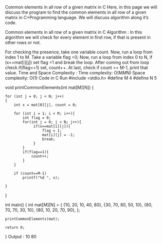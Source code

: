 Common elements in all row of a given matrix in C
Here, in this page we will discuss the program to find the common elements in all row of a given matrix in C+Programming language. We will discuss algorithm along it’s code.

Common elements in all row of a given matrix in C
Algorithm :
In this algorithm we will check for every element in first row, if that is present in other rows or not.

For checking the presence, take one variable count.
Now, run a loop from index 1 to M.
Take a variable flag =0;
Now, run a loop from index 0 to N, if (x==mat[i][j]) set flag =1 and break the loop.
After coming out from loop check if(flag==1) set, count++.
At last, check if count == M-1, print that value.
Time and Space Complexity :
Time complexity: O(M*M*N)
Space complexity: O(1)
Code in C
Run
#include <stdio.h>
#define M 4
#define N 5
 
void printCommonElements(int mat[M][N])
{
   
    for (int j = 0; j < N; j++)
    {   
        int x = mat[0][j], count = 0;
        
        for (int i = 1; i < M; i++){
            int flag = 0;
            for(int j = 0; j < N; j++){
                 if(x==mat[i][j]){
                     flag = 1;
                     mat[i][j] = -1;
                     break;
                 }        
            }
            if(flag==1){
                count++;   
            }
        }
        
        if (count==M-1)
            printf("%d ", x);
            
    }
   
}
 
int main()
{
    int mat[M][N] =
    {
        {10, 20, 10, 40, 80},
        {30, 70, 80, 50, 10},
        {80, 70, 70, 30, 10},
        {80, 10, 20, 70, 90},
    };
 
    printCommonElements(mat);
 
    return 0;
}
Output :
10 80
